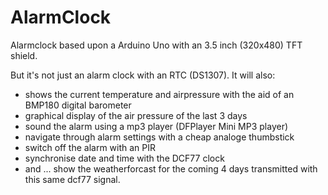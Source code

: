 # AlarmClock
Alarmclock based upon a Arduino Uno with an 3.5 inch (320x480) TFT shield.

But it's not just an alarm clock with an RTC (DS1307). It will also:

- shows the current temperature and airpressure with the aid of an BMP180 digital barometer
- graphical display of the air pressure of the last 3 days
- sound the alarm using a mp3 player (DFPlayer Mini MP3 player)
- navigate through alarm settings with a cheap analoge thumbstick
- switch off the alarm with an PIR
- synchronise date and time with the DCF77 clock
- and ...
     show the weatherforcast for the coming 4 days transmitted with this same dcf77 signal.
